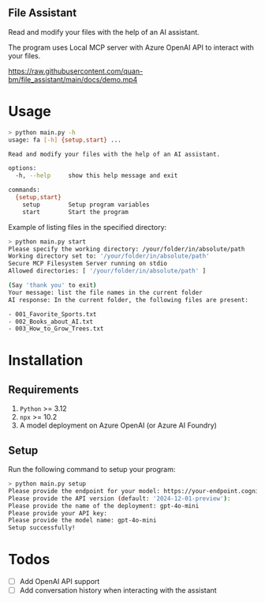 File Assistant
---
Read and modify your files with the help of an AI assistant.

The program uses Local MCP server with Azure OpenAI API to interact with your files.

https://raw.githubusercontent.com/quan-bm/file_assistant/main/docs/demo.mp4

# Usage
```bash
> python main.py -h   
usage: fa [-h] {setup,start} ...

Read and modify your files with the help of an AI assistant.

options:
  -h, --help     show this help message and exit

commands:
  {setup,start}
    setup        Setup program variables
    start        Start the program
```

Example of listing files in the specified directory:
```bash
> python main.py start
Please specify the working directory: /your/folder/in/absolute/path
Working directory set to: '/your/folder/in/absolute/path'
Secure MCP Filesystem Server running on stdio
Allowed directories: [ '/your/folder/in/absolute/path' ]

(Say 'thank you' to exit)
Your message: list the file names in the current folder
AI response: In the current folder, the following files are present:

- 001_Favorite_Sports.txt
- 002_Books_about_AI.txt
- 003_How_to_Grow_Trees.txt
```



# Installation
## Requirements
1. `Python` >= 3.12
2. `npx` >= 10.2
3. A model deployment on Azure OpenAI (or Azure AI Foundry)

## Setup
Run the following command to setup your program:

```bash
> python main.py setup
Please provide the endpoint for your model: https://your-endpoint.cognitiveservices.azure.com/
Please provide the API version (default: '2024-12-01-preview'): 
Please provide the name of the deployment: gpt-4o-mini
Please provide your API key: 
Please provide the model name: gpt-4o-mini
Setup successfully!
```

# Todos

- [ ] Add OpenAI API support
- [ ] Add conversation history when interacting with the assistant
